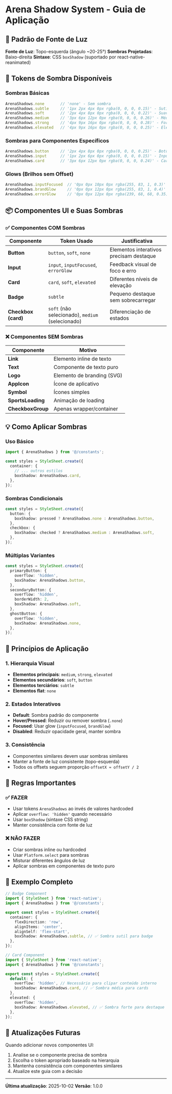 # Arena Shadow System - Guia de Aplicação

## 📐 Padrão de Fonte de Luz

**Fonte de Luz**: Topo-esquerda (ângulo ~20-25°)
**Sombras Projetadas**: Baixo-direita
**Sintaxe**: CSS `boxShadow` (suportado por react-native-reanimated)

## 🎨 Tokens de Sombra Disponíveis

### Sombras Básicas
```typescript
ArenaShadows.none       // 'none' - Sem sombra
ArenaShadows.subtle     // '1px 2px 4px 0px rgba(0, 0, 0, 0.15)' - Sutil
ArenaShadows.soft       // '2px 4px 8px 0px rgba(0, 0, 0, 0.22)' - Suave
ArenaShadows.medium     // '3px 6px 12px 0px rgba(0, 0, 0, 0.26)' - Média
ArenaShadows.strong     // '4px 9px 16px 0px rgba(0, 0, 0, 0.28)' - Forte
ArenaShadows.elevated   // '4px 9px 16px 0px rgba(0, 0, 0, 0.25)' - Elevado
```

### Sombras para Componentes Específicos
```typescript
ArenaShadows.button     // '2px 4px 8px 0px rgba(0, 0, 0, 0.25)' - Botões
ArenaShadows.input      // '1px 2px 6px 0px rgba(0, 0, 0, 0.15)' - Inputs
ArenaShadows.card       // '3px 6px 12px 0px rgba(0, 0, 0, 0.24)' - Cards
```

### Glows (Brilhos sem Offset)
```typescript
ArenaShadows.inputFocused  // '0px 0px 10px 0px rgba(255, 83, 1, 0.3)' - Input focado
ArenaShadows.brandGlow     // '0px 0px 12px 0px rgba(255, 83, 1, 0.4)' - Brilho laranja
ArenaShadows.errorGlow     // '0px 0px 12px 0px rgba(239, 68, 68, 0.35)' - Brilho erro
```

## 📦 Componentes UI e Suas Sombras

### ✅ Componentes COM Sombras

| Componente | Token Usado | Justificativa |
|------------|-------------|---------------|
| **Button** | `button`, `soft`, `none` | Elementos interativos precisam destaque |
| **Input** | `input`, `inputFocused`, `errorGlow` | Feedback visual de foco e erro |
| **Card** | `card`, `soft`, `elevated` | Diferentes níveis de elevação |
| **Badge** | `subtle` | Pequeno destaque sem sobrecarregar |
| **Checkbox (card)** | `soft` (não selecionado), `medium` (selecionado) | Diferenciação de estados |

### ❌ Componentes SEM Sombras

| Componente | Motivo |
|------------|--------|
| **Link** | Elemento inline de texto |
| **Text** | Componente de texto puro |
| **Logo** | Elemento de branding (SVG) |
| **AppIcon** | Ícone de aplicativo |
| **Symbol** | Ícones simples |
| **SportsLoading** | Animação de loading |
| **CheckboxGroup** | Apenas wrapper/container |

## 💡 Como Aplicar Sombras

### Uso Básico
```typescript
import { ArenaShadows } from '@/constants';

const styles = StyleSheet.create({
  container: {
    // ... outros estilos
    boxShadow: ArenaShadows.card,
  },
});
```

### Sombras Condicionais
```typescript
const styles = StyleSheet.create({
  button: {
    boxShadow: pressed ? ArenaShadows.none : ArenaShadows.button,
  },
  checkbox: {
    boxShadow: checked ? ArenaShadows.medium : ArenaShadows.soft,
  },
});
```

### Múltiplas Variantes
```typescript
const styles = StyleSheet.create({
  primaryButton: {
    overflow: 'hidden',
    boxShadow: ArenaShadows.button,
  },
  secondaryButton: {
    overflow: 'hidden',
    borderWidth: 2,
    boxShadow: ArenaShadows.soft,
  },
  ghostButton: {
    overflow: 'hidden',
    boxShadow: ArenaShadows.none,
  },
});
```

## 🎯 Princípios de Aplicação

### 1. Hierarquia Visual
- **Elementos principais**: `medium`, `strong`, `elevated`
- **Elementos secundários**: `soft`, `button`
- **Elementos terciários**: `subtle`
- **Elementos flat**: `none`

### 2. Estados Interativos
- **Default**: Sombra padrão do componente
- **Hover/Pressed**: Reduzir ou remover sombra (`.none`)
- **Focused**: Usar glow (`inputFocused`, `brandGlow`)
- **Disabled**: Reduzir opacidade geral, manter sombra

### 3. Consistência
- Componentes similares devem usar sombras similares
- Manter a fonte de luz consistente (topo-esquerda)
- Todos os offsets seguem proporção `offsetX ≈ offsetY / 2`

## 🚨 Regras Importantes

### ✅ FAZER
- Usar tokens `ArenaShadows` ao invés de valores hardcoded
- Aplicar `overflow: 'hidden'` quando necessário
- Usar `boxShadow` (sintaxe CSS string)
- Manter consistência com fonte de luz

### ❌ NÃO FAZER
- Criar sombras inline ou hardcoded
- Usar `Platform.select` para sombras
- Misturar diferentes ângulos de luz
- Aplicar sombras em componentes de texto puro

## 📝 Exemplo Completo

```typescript
// Badge Component
import { StyleSheet } from 'react-native';
import { ArenaShadows } from '@/constants';

export const styles = StyleSheet.create({
  container: {
    flexDirection: 'row',
    alignItems: 'center',
    alignSelf: 'flex-start',
    boxShadow: ArenaShadows.subtle, // ✅ Sombra sutil para badge
  },
});
```

```typescript
// Card Component
import { StyleSheet } from 'react-native';
import { ArenaShadows } from '@/constants';

export const styles = StyleSheet.create({
  default: {
    overflow: 'hidden', // Necessário para clipar conteúdo interno
    boxShadow: ArenaShadows.card, // ✅ Sombra média para cards
  },
  elevated: {
    overflow: 'hidden',
    boxShadow: ArenaShadows.elevated, // ✅ Sombra forte para destaque
  },
});
```

## 🔄 Atualizações Futuras

Quando adicionar novos componentes UI:
1. Analise se o componente precisa de sombra
2. Escolha o token apropriado baseado na hierarquia
3. Mantenha consistência com componentes similares
4. Atualize este guia com a decisão

---

**Última atualização**: 2025-10-02
**Versão**: 1.0.0
